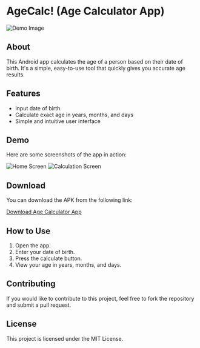 # AgeCalc! (Age Calculator App)

![Demo Image](https://github.com/hsriv0777/AgeCalc-/blob/master/ageCalc/Demo.png)

## About

This Android app calculates the age of a person based on their date of birth. It's a simple, easy-to-use tool that quickly gives you accurate age results.

## Features

- Input date of birth
- Calculate exact age in years, months, and days
- Simple and intuitive user interface

## Demo

Here are some screenshots of the app in action:

![Home Screen](https://github.com/hsriv0777/AgeCalc-/blob/master/ageCalc/HomeScreen.jpg)
![Calculation Screen](https://github.com/hsriv0777/AgeCalc-/blob/master/ageCalc/CalculationScreen.jpg)

## Download

You can download the APK from the following link:

[Download Age Calculator App](https://github.com/hsriv0777/AgeCalc/raw/master/app/release/app-release.apk)

## How to Use

1. Open the app.
2. Enter your date of birth.
3. Press the calculate button.
4. View your age in years, months, and days.

## Contributing

If you would like to contribute to this project, feel free to fork the repository and submit a pull request.

## License

This project is licensed under the MIT License.
